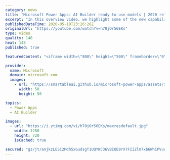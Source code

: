 ```yaml
---
category: news
title: "Microsoft Power Apps: AI Builder ready to use models | 2020 release wave 1 overview"
excerpt: "In this overview video, we highlight some of the new capabilities included in the latest update to Microsoft Power Apps, AI Builder ready to use models.     Here are the capabilities covered:   • Entity extraction helps you by identifying and extracting people, dates, places, locations, etc. from text"
publishedDateTime: 2020-05-18T23:26:26Z
originalUrl: "https://youtube.com/watch?v=h70jOr56EKs"
type: video
quality: 148
heat: 148
published: true

featuredContent: "<iframe width=\"800\" height=\"500\" frameborder=\"0\" src=\"https://www.youtube.com/embed/h70jOr56EKs\" allow=\"accelerometer; autoplay; encrypted-media; gyroscope; picture-in-picture\" allowfullscreen></iframe>"

provider:
  name: Microsoft
  domain: microsoft.com
  images:
    - url: "https://smartableai.github.io/microsoft-power-apps/assets/images/organizations/microsoft.com-50x50.jpg"
      width: 50
      height: 50

topics:
  - Power Apps
  - AI Builder

images:
  - url: "https://i.ytimg.com/vi/h70jOr56EKs/maxresdefault.jpg"
    width: 1280
    height: 720
    isCached: true

secured: "gz/jt/anjkzLESC2Mdh5xGudsgT1UQYWJ36VBIOE9rX7FIiZlm7xb6WhiPVuo8om3Qt4yTkL4HfESbQL8kc+5EtSwy9vlWjlHHCSlBiYEM1uXl8pEWz5A71emw8+D8xkpob/81fv3PZA2Dbsxm0Rmlq8Du35rTve/xTm5qZA+T+MdFi/Zbhws6tbJWUwevG+/enQGP12+LbK4B8cAQJ1F6tqq5DjdJV8ZbDekVSbO826AebYQlZmufUKtUoxGmz2QzqEfDq/EpXJsSyeTYYTEsYptZQQfiwmWuyYZU5DjKABvKXYH0K6ohtsD4uoCAm4PYzbQmvSt7cfdxW6ADysffYa/NZvakuRCyDSefzx9ujxseR9wKG68vTYolaiWyQlKvTECPDGFSvuPveckVEd8QvaE33Bm620PoPLAkq/sVCICV4qDrlQn7tXueznaIzY;kz8Yp2u5mDmD4t1deK3CkA=="
---
```



